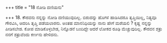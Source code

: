 +++
title = "18 ನೋಡಿ ದಣಿಯನು"

+++
18. ಕೌರವನು ನನ್ನನ್ನು  ನೋಡಿ ದಣಿಯುವುದಿಲ್ಲ. ಬಿರುದನ್ನು ಹೊಗಳಿ ಹಾಡಿಸಿದರೂ ತೃಪ್ತಿಯಿಲ್ಲ, ನಿತ್ಯವೂ ಗೌರವಿಸಿ, ಆದರಿಸಿ ತೃಪ್ತಿ ಪಡೆಯಲಾರನು. ಅಂತಹ ಮಾನನಿಧಿಯನ್ನು ನಾನು ಹೇಗೆ ಮರೆಯಲಿ ? ಕೃಷ್ಣ ನನ್ನನ್ನು ಪೀಡಿಸಬೇಡ. ಕೋಪ ಮಾಡಿಕೊಳ್ಳಬೇಡ, ನಿನ್ನೊಡನೆ ಬಂದಿದ್ದೇ ಆದರೆ ಲೋಕದ ರೂಢಿ ಮೆಚ್ಚುವುದಿಲ್ಲ. ಕೌರವನ ಶತ್ರು ನನಗೆ ಶತ್ರುವೆಂದು ಕರ್ಣನು ಹೇಳಿದನು.